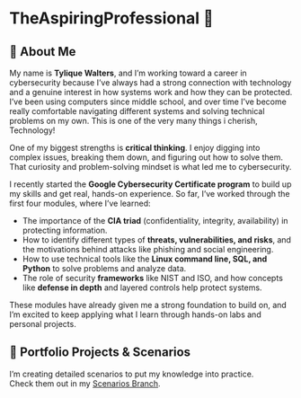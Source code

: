 # TheAspiringProfessional 🚀

## 👋 About Me
My name is **Tylique Walters**, and I’m working toward a career in cybersecurity because I’ve always had a strong connection with technology and a genuine interest in how systems work and how they can be protected. I’ve been using computers since middle school, and over time I’ve become really comfortable navigating different systems and solving technical problems on my own.  This is one of the very many things i cherish, Technology!

One of my biggest strengths is **critical thinking**. I enjoy digging into complex issues, breaking them down, and figuring out how to solve them. That curiosity and problem-solving mindset is what led me to cybersecurity.  

I recently started the **Google Cybersecurity Certificate program** to build up my skills and get real, hands-on experience. So far, I’ve worked through the first four modules, where I’ve learned:  
- The importance of the **CIA triad** (confidentiality, integrity, availability) in protecting information.  
- How to identify different types of **threats, vulnerabilities, and risks**, and the motivations behind attacks like phishing and social engineering.  
- How to use technical tools like the **Linux command line, SQL, and Python** to solve problems and analyze data.  
- The role of security **frameworks** like NIST and ISO, and how concepts like **defense in depth** and layered controls help protect systems.  

These modules have already given me a strong foundation to build on, and I’m excited to keep applying what I learn through hands-on labs and personal projects.  

## 📂 Portfolio Projects & Scenarios
I’m creating detailed scenarios to put my knowledge into practice.  
Check them out in my [Scenarios Branch](https://github.com/TyliqueW25/TheAspiringProfessional/tree/Scenarios).
